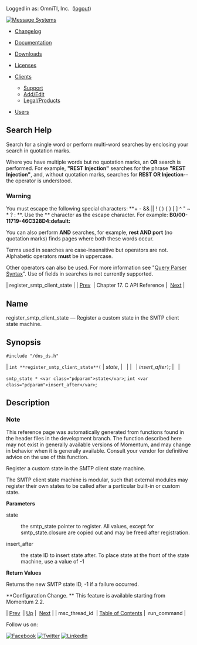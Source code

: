Logged in as: OmniTI, Inc.  ([logout](https://support.messagesystems.com/logout.php))

[![Message Systems](https://support.messagesystems.com/images/ms-white205.png)](https://support.messagesystems.com/start.php) 

*   [Changelog](https://support.messagesystems.com/start.php?show=changelog)
*   [Documentation](https://support.messagesystems.com/docs/)
*   [Downloads](https://support.messagesystems.com/start.php)

*   [Licenses](https://support.messagesystems.com/license_summary.php)
*   <a href="">Clients</a>
    *   [Support](https://support.messagesystems.com/cs.php)
    *   [Add/Edit](https://support.messagesystems.com/edit_client.php)
    *   [Legal/Products](https://support.messagesystems.com/edit_products.php)
*   [Users](https://support.messagesystems.com/edit_customer.php)

## Search Help

Search for a single word or perform multi-word searches by enclosing your search in quotation marks.

Where you have multiple words but no quotation marks, an **OR** search is performed. For example, **"REST Injection"** searches for the phrase **"REST Injection"**, and, without quotation marks, searches for **REST OR Injection**--the operator is understood.

### Warning

You must escape the following special characters: **+ - && || ! ( ) { } [ ] ^ " ~ * ? : \**. Use the **\** character as the escape character. For example: **B0/00-11719-46C328D4\:default\:**

You can also perform **AND** searches, for example, **rest AND port** (no quotation marks) finds pages where both these words occur.

Terms used in searches are case-insensitive but operators are not. Alphabetic operators **must** be in uppercase.

Other operators can also be used. For more information see "[Query Parser Syntax](https://lucene.apache.org/core/old_versioned_docs/versions/3_0_0/queryparsersyntax.html)". Use of fields in searches is not currently supported.

| register_smtp_client_state |
| [Prev](extending.C.genref.msc_thread_id.php)  | Chapter 17. C API Reference |  [Next](extending.C.genref.run_command.php) |

<a name="extending.C.genref.register_smtp_client_state"></a>
## Name

register_smtp_client_state — Register a custom state in the SMTP client state machine.

## Synopsis

`#include "/dns_ds.h"`

| `int **register_smtp_client_state**(` | <var class="pdparam">state</var>, |   |
|   | <var class="pdparam">insert_after</var>`)`; |   |

`smtp_state * <var class="pdparam">state</var>`;
`int <var class="pdparam">insert_after</var>`;<a name="idp20245728"></a>
## Description

### Note

This reference page was automatically generated from functions found in the header files in the development branch. The function described here may not exist in generally available versions of Momentum, and may change in behavior when it is generally available. Consult your vendor for definitive advice on the use of this function.

Register a custom state in the SMTP client state machine.

The SMTP client state machine is modular, such that external modules may register their own states to be called after a particular built-in or custom state.

**Parameters**

<dl class="variablelist">

<dt>state</dt>

<dd>

the smtp_state pointer to register. All values, except for smtp_state.closure are copied out and may be freed after registration.

</dd>

<dt>insert_after</dt>

<dd>

the state ID to insert state after. To place state at the front of the state machine, use a value of -1

</dd>

</dl>

**Return Values**

Returns the new SMTP state ID, -1 if a failure occurred.

**Configuration Change. ** This feature is available starting from Momentum 2.2.

| [Prev](extending.C.genref.msc_thread_id.php)  | [Up](extending.C.ref.php) |  [Next](extending.C.genref.run_command.php) |
| msc_thread_id  | [Table of Contents](index.php) |  run_command |

Follow us on:

[![Facebook](https://support.messagesystems.com/images/icon-facebook.png)](http://www.facebook.com/messagesystems) [![Twitter](https://support.messagesystems.com/images/icon-twitter.png)](http://twitter.com/#!/MessageSystems) [![LinkedIn](https://support.messagesystems.com/images/icon-linkedin.png)](http://www.linkedin.com/company/message-systems)